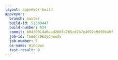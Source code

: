 ```yaml
---
layout: appveyor-build
appveyor:
  branch: master
  build-id: 51389447
  build-number: 634
  commit: b04f0914a6aad266fd765cd2b7e4092c9d90b45f
  job-id: f6eod29k2yohwwdv
  job-number: 5
  os-name: Windows
  test-result: 0
---
```


